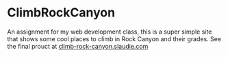 # ClimbRockCanyon
An assignment for my web development class, this is a super simple site that shows some cool places to climb in Rock Canyon and their grades.
See the final prouct at [climb-rock-canyon.slaudie.com](climb-rock-canyon.slaudie.com)
